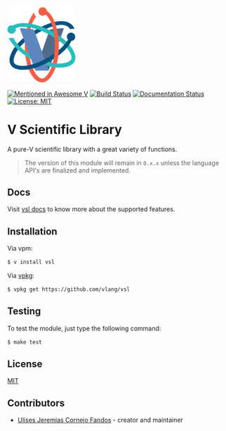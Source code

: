 <img width="155" src="./static/vsl-logo.png">

[![Mentioned in Awesome V](https://awesome.re/mentioned-badge.svg)](https://github.com/vlang/awesome-v/blob/master/README.md#scientific-computing)
[![Build Status](https://github.com/ulises-jeremias/vsl/workflows/CI/badge.svg)](https://github.com/ulises-jeremias/vsl/commits/master)
[![Documentation Status](https://readthedocs.org/projects/vsl/badge/?version=latest)](http://vsl.readthedocs.io/en/latest/?badge=latest) [![License: MIT](https://img.shields.io/badge/License-MIT-blue.svg)](https://opensource.org/licenses/MIT)

# V Scientific Library

A pure-V scientific library with a great variety of functions.

> The version of this module will remain in `0.x.x` unless the language API's are finalized and implemented.

## Docs

Visit [vsl docs](https://vsl.readthedocs.io/) to know more about the supported features.

## Installation

Via vpm:

```sh
$ v install vsl
```

Via [vpkg](https://github.com/v-pkg/vpkg):

```sh
$ vpkg get https://github.com/vlang/vsl
```

## Testing

To test the module, just type the following command:

```sh
$ make test
```

## License

[MIT](LICENSE)

## Contributors

- [Ulises Jeremias Cornejo Fandos](https://github.com/ulises-jeremias) - creator and maintainer
